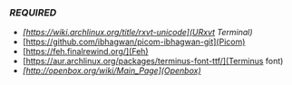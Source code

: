 ### _REQUIRED_
- _[https://wiki.archlinux.org/title/rxvt-unicode](URxvt Terminal)_
- [https://github.com/ibhagwan/picom-ibhagwan-git](Picom)
- [https://feh.finalrewind.org/](Feh)
- [https://aur.archlinux.org/packages/terminus-font-ttf/](Terminus font)
- _[http://openbox.org/wiki/Main_Page](Openbox)_
